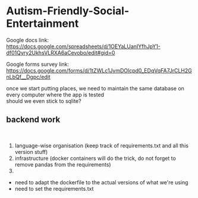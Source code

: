 # Autism-Friendly-Social-Entertainment

Google docs link: https://docs.google.com/spreadsheets/d/1OEYaLUanIYfhJpY1-df01Qyry2UkhsVLRXA6aCevobo/edit#gid=0
<br>

Google forms survey link: https://docs.google.com/forms/d/1tZWLc1JvmDOlcpd0_EDqVqFA7JrCLH2GnLbQf__Dgpc/edit
<br>



once we start putting places, we need to maintain the same database on every computer where the app is tested <br>
should we even stick to sqlite?

## backend work
<br>

1. language-wise organisation (keep track of requirements.txt and all this version stuff)
2. infrastructure (docker containers will do the trick, do not forget to remove pandas from the requirements)
3. 

- need to adapt the dockerfile to the actual versions of what we're using 
- need to set the requirements.txt
